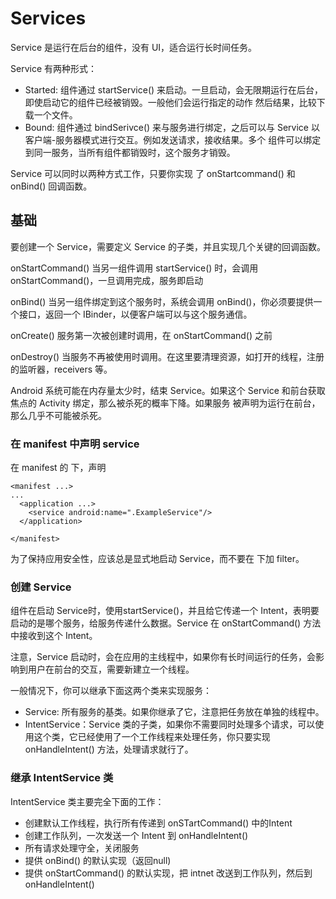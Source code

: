 # Services
Service 是运行在后台的组件，没有 UI，适合运行长时间任务。

Service 有两种形式：

* Started: 组件通过 startService() 来启动。一旦启动，会无限期运行在后台，即使启动它的组件已经被销毁。一般他们会运行指定的动作
然后结果，比较下载一个文件。
* Bound: 组件通过 bindSerivce() 来与服务进行绑定，之后可以与 Service 以客户端-服务器模式进行交互。例如发送请求，接收结果。多个
组件可以绑定到同一服务，当所有组件都销毁时，这个服务才销毁。

Service 可以同时以两种方式工作，只要你实现 了 onStartcommand() 和 onBind() 回调函数。

## 基础
要创建一个 Service，需要定义 Service 的子类，并且实现几个关键的回调函数。

onStartCommand()
当另一组件调用  startService() 时，会调用 onStartCommand()，一旦调用完成，服务即启动

onBind()
当另一组件绑定到这个服务时，系统会调用 onBind()，你必须要提供一个接口，返回一个 IBinder，以便客户端可以与这个服务通信。

onCreate()
服务第一次被创建时调用，在 onStartCommand() 之前

onDestroy()
当服务不再被使用时调用。在这里要清理资源，如打开的线程，注册的监听器，receivers 等。

Android 系统可能在内存量太少时，结束 Service。如果这个 Service 和前台获取焦点的 Activity 绑定，那么被杀死的概率下降。如果服务
被声明为运行在前台，那么几乎不可能被杀死。

### 在 manifest 中声明 service
在 manifest 的 <application> 下，声明 <service>

```
<manifest ...>
...
  <application ...>
    <service android:name=".ExampleService"/>
  </application>
    
</manifest>
```

为了保持应用安全性，应该总是显式地启动 Service，而不要在 <service> 下加 filter。

### 创建 Service
组件在启动 Service时，使用startService()，并且给它传递一个 Intent，表明要启动的是哪个服务，给服务传递什么数据。Service 在
onStartCommand() 方法中接收到这个 Intent。

注意，Service 启动时，会在应用的主线程中，如果你有长时间运行的任务，会影响到用户在前台的交互，需要新建立一个线程。

一般情况下，你可以继承下面这两个类来实现服务：

* Service: 所有服务的基类。如果你继承了它，注意把任务放在单独的线程中。
* IntentService：Service 类的子类，如果你不需要同时处理多个请求，可以使用这个类，它已经使用了一个工作线程来处理任务，你只要实现 onHandleIntent() 方法，处理请求就行了。


### 继承 IntentService 类
IntentService 类主要完全下面的工作：
* 创建默认工作线程，执行所有传递到 onSTartCommand() 中的Intent
* 创建工作队列，一次发送一个 Intent 到 onHandleIntent()
* 所有请求处理守全，关闭服务
* 提供 onBind() 的默认实现（返回null)
* 提供 onStartCommand() 的默认实现，把 intnet 改送到工作队列，然后到 onHandleIntent()
